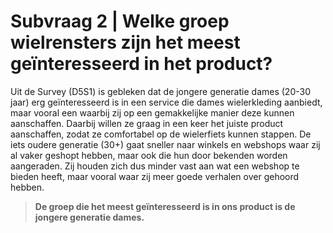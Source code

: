 # Subvraag 2 \| Welke groep wielrensters zijn het meest geïnteresseerd in het product?

Uit de Survey \(D5S1\) is gebleken dat de jongere generatie dames \(20-30 jaar\) erg geïnteresseerd is in een service die dames wielerkleding aanbiedt, maar vooral een waarbij zij op een gemakkelijke manier deze kunnen aanschaffen. Daarbij willen ze graag in een keer het juiste product aanschaffen, zodat ze comfortabel op de wielerfiets kunnen stappen. De iets oudere generatie \(30+\) gaat sneller naar winkels en webshops waar zij al vaker geshopt hebben, maar ook die hun door bekenden worden aangeraden. Zij houden zich dus minder vast aan wat een webshop te bieden heeft, maar vooral waar zij meer goede verhalen over gehoord hebben.

> **De groep die het meest geïnteresseerd is in ons product is de jongere generatie dames.**

